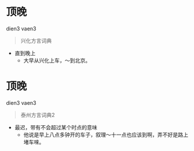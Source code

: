 # 顶晚
dien3 vaen3
> 兴化方言词典
- 直到晚上
  - 大早从兴化上车，～到北京。


# 顶晚
dien3 vaen3
> 泰州方言词典2
- 最迟，带有不会超过某个时点的意味
  - 他说是早上八点多钟开的车子，叙理～十一点也应该到啊，弄不好是路上堵车唻。